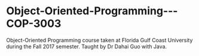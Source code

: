 # Object-Oriented-Programming---COP-3003
Object-Oriented Programming course taken at Florida Gulf Coast University during the Fall 2017 semester. Taught by Dr Dahai Guo with Java.
